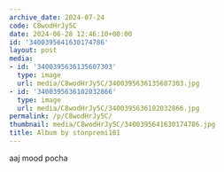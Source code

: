 ```yaml
---
archive_date: 2024-07-24
code: C8wodHrJy5C
date: 2024-06-28 12:46:10+00:00
id: '3400395641630174786'
layout: post
media:
- id: '3400395636135607303'
  type: image
  url: media/C8wodHrJy5C/3400395636135607303.jpg
- id: '3400395636102032866'
  type: image
  url: media/C8wodHrJy5C/3400395636102032866.jpg
permalink: /p/C8wodHrJy5C/
thumbnail: media/C8wodHrJy5C/3400395641630174786.jpg
title: Album by stonpremi101
---
```


aaj mood pocha